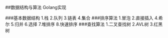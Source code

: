 ##数据结构与算法 Golang实现

###基本数据结构
    1.栈
    2.队列
    3.链表
    4.集合
###排序算法
    1.冒泡
    2.直接插入
    4.希尔
    5.归并
    6.选择
    7.堆排序
    8.快速排序
###查找算法
    1.二叉查找树
    2.AVL树
    3.红黑树
